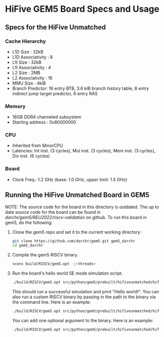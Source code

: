 # HiFive GEM5 Board Specs and Usage

## Specs for the HiFive Unmatched

### Cache Hierarchy
- L1D Size : 32kB
- L1D Associativity : 8
- L1I Size : 32kB
- L1I Associativity : 4
- L2 Size : 2MB
- L2 Associativity : 16
- MMU Size : 4kiB
- Branch Predictor:
    16 entry BTB, 3.6 kiB branch history table, 8 entry indirect jump target predictor, 6 entry RAS

### Memory
- 16GB DDR4 channeled subsystem
- Starting address : 0x80000000

### CPU
- Inherited from MinorCPU
- Latencies: Int inst. (3 cycles), Mul inst. (3 cycles), Mem inst. (3 cycles), Div inst. (6 cycles)

### Board
- Clock Freq.: 1.2 GHz (base: 1.0 GHz, upper limit: 1.5 GHz)


## Running the HiFive Unmatched Board in GEM5
NOTE: The source code for the board in this directory is outdated.
The up to date source code for the board can be found in
*darchr/gem5/REU2022/riscv-validation* on github. To run this
board in gem5, do the following:  

1. Clone the gem5 repo and set it to the current working directory:
    ```sh
    git clone https://github.com/darchr/gem5.git gem5_darchr
    cd gem5_darchr
    ```

2. Compile the gem5 RISCV binary.
    ```sh
    scons build/RISCV/gem5.opt -j<threads>
    ```

3. Run the board's hello world SE mode simulation script.
    ```sh
    ./build/RISCV/gem5.opt src/python/gem5/prebuilt/hifiveunmatched/hifive-run.py
    ```
    This should run a successful simulation and print "Hello world!".
    You can also run a custom RISCV binary by passing in the path
    to the binary via the command line. Here is an example:
    ```sh
    ./build/RISCV/gem5.opt src/python/gem5/prebuilt/hifiveunmatched/hifive-run.py --riscv_binary=bins/CCa.RISCV
    ```
    You can add one optional argument to the binary. Here is an example:
    ```sh
    ./build/RISCV/gem5.opt src/python/gem5/prebuilt/hifiveunmatched/hifive-run.py --riscv_binary=bins/CCa.RISCV --argv=10
    ```
